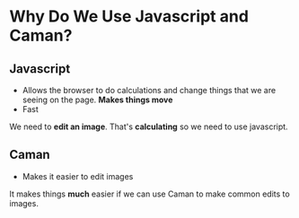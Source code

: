 # Why Do We Use Javascript and Caman?

## Javascript
- Allows the browser to do calculations and change things that we are seeing on the page. **Makes things move**
- Fast

We need to **edit an image**.  That's **calculating** so we need to use javascript.  

## Caman
- Makes it easier to edit images

It makes things **much** easier if we can use Caman to make common edits to images.

